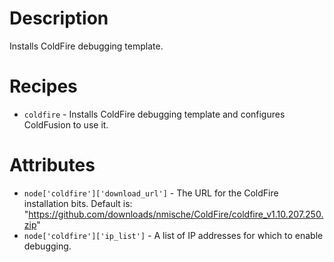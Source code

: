 Description
===========

Installs ColdFire debugging template. 

Recipes
=======
  
  * `coldfire` - Installs ColdFire debugging template and configures ColdFusion to use it.


Attributes
=============

  * `node['coldfire']['download_url']` - The URL for the ColdFire installation bits. Default is: "https://github.com/downloads/nmische/ColdFire/coldfire_v1.10.207.250.zip"
  * `node['coldfire']['ip_list']` - A list of IP addresses for which to enable debugging.